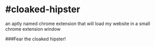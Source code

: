 #cloaked-hipster
===============

an aptly named chrome extension that will load my website in a small chrome extension window


###Fear the cloaked hipster! 
